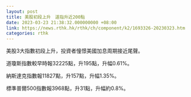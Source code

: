 ```yaml
---
layout: post
title: 美股初段上升　道指升近200點
date: 2023-03-23 21:38:32.000000000 +08:00
link: https://news.rthk.hk/rthk/ch/component/k2/1693326-20230323.htm
categories: rthk
---
```


美股3大指數初段上升，投資者憧憬美國加息周期接近尾聲。

道瓊斯指數較早時報32225點，升195點，升幅0.61%。

納斯達克指數報11827點，升157點，升幅1.35%。

標準普爾500指數報3968點，升31點，升幅約0.8%。
